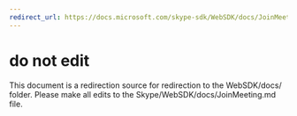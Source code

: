 ```yaml
---
redirect_url: https://docs.microsoft.com/skype-sdk/WebSDK/docs/JoinMeeting
---
```

# do not edit
This document is a redirection source for redirection to the WebSDK/docs/ folder. Please make all edits to the Skype/WebSDK/docs/JoinMeeting.md file.

